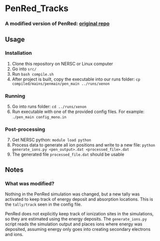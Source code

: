 # PenRed_Tracks
### A modified version of PenRed: [original repo](https://github.com/PenRed/PenRed)

## Usage

### Installation

1. Clone this repository on NERSC or Linux computer
2. Go into `src/`
3. Run `bash compile.sh`
4. After project is built, copy the executable into our runs folder: `cp compiled/mains/penmain/pen_main ../runs/xenon`

### Running
5. Go into runs folder: `cd ../runs/xenon` 
6. Run executable with one of the provided config files. For example: `./pen_main config_mono.in`

### Post-processing
7. Get NERSC python: `module load python`
8. Process data to generate all ion positions and write to a new file: `python generate_ions.py <pen_output>.dat <processed_file>.dat`
9. The generated file `processed_file.dat` should be usable

## Notes

### What was modified?

Nothing in the PenRed simulation was changed, but a new tally was activated to keep track of energy deposit and absorption locations. 
This is the `tally/track` seen in the config file. 

PenRed does not explicitly keep track of ionization sites in the simulations, so they are estimated using the energy deposits.
The `generate_ions.py` script reads the simulation output and places ions where energy was deposited, assuming energy only goes into creating secondary electrons and ions. 
